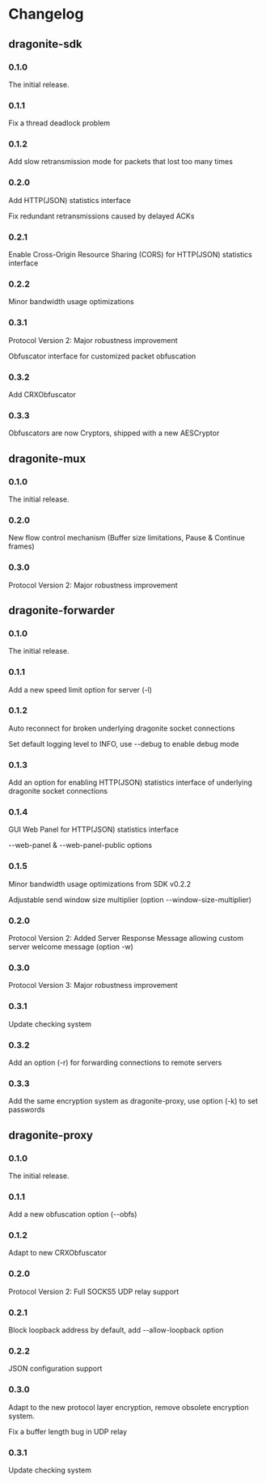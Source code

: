 # Changelog

## dragonite-sdk

### 0.1.0
The initial release.

### 0.1.1
Fix a thread deadlock problem

### 0.1.2
Add slow retransmission mode for packets that lost too many times

### 0.2.0
Add HTTP(JSON) statistics interface

Fix redundant retransmissions caused by delayed ACKs

### 0.2.1
Enable Cross-Origin Resource Sharing (CORS) for HTTP(JSON) statistics interface

### 0.2.2
Minor bandwidth usage optimizations

### 0.3.1
Protocol Version 2: Major robustness improvement

Obfuscator interface for customized packet obfuscation

### 0.3.2
Add CRXObfuscator

### 0.3.3
Obfuscators are now Cryptors, shipped with a new AESCryptor

## dragonite-mux

### 0.1.0
The initial release.

### 0.2.0
New flow control mechanism (Buffer size limitations, Pause & Continue frames)

### 0.3.0
Protocol Version 2: Major robustness improvement

## dragonite-forwarder

### 0.1.0
The initial release.

### 0.1.1
Add a new speed limit option for server (-l)

### 0.1.2
Auto reconnect for broken underlying dragonite socket connections

Set default logging level to INFO, use --debug to enable debug mode

### 0.1.3
Add an option for enabling HTTP(JSON) statistics interface of underlying dragonite socket connections

### 0.1.4
GUI Web Panel for HTTP(JSON) statistics interface

--web-panel & --web-panel-public options

### 0.1.5
Minor bandwidth usage optimizations from SDK v0.2.2

Adjustable send window size multiplier (option --window-size-multiplier)

### 0.2.0
Protocol Version 2: Added Server Response Message allowing custom server welcome message (option -w)

### 0.3.0
Protocol Version 3: Major robustness improvement

### 0.3.1
Update checking system

### 0.3.2
Add an option (-r) for forwarding connections to remote servers

### 0.3.3
Add the same encryption system as dragonite-proxy, use option (-k) to set passwords

## dragonite-proxy

### 0.1.0
The initial release.

### 0.1.1
Add a new obfuscation option (--obfs)

### 0.1.2
Adapt to new CRXObfuscator

### 0.2.0
Protocol Version 2: Full SOCKS5 UDP relay support

### 0.2.1
Block loopback address by default, add --allow-loopback option

### 0.2.2
JSON configuration support

### 0.3.0
Adapt to the new protocol layer encryption, remove obsolete encryption system.

Fix a buffer length bug in UDP relay

### 0.3.1
Update checking system